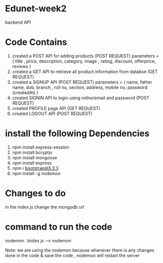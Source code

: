 # Edunet-week2
backend API 

# Code Contains
1. created a POST API for adding products (POST REQUEST)
		parameters =  ( title , price, description, category, image , rating, discount, offerprice, reviews )
2. created a GET API to retrieve all product information from databse (GET REQUEST)
3. created a SIGNUP API (POST REQUEST)
		parameters = ( name, father name, dob, branch , roll no, section, address, mobile no, password  (createdAt) )
4. created SIGNIN API to login using rollno/email and password (POST REQUEST)
5. created PROFILE page API (GET REQUEST)
6. created LOGOUT API (POST REQUEST)


# install the following Dependencies
1. npm install express-session
2. npm install bcryptjs
3. npm install mongoose
4. npm install express
5. npm i bootstrap@5.3.3
6. npm install -g nodemon


# Changes to do
in the index.js change the mongodb url


# command to run the code
nodemon .\index.js    -->  nodemon <filename>

Note:
we are using the nodemon because whenever there is any changes done in the code & save the code , nodemon will restart the server

